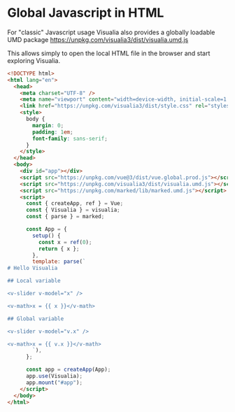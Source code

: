 # Global Javascript in HTML

For "classic" Javascript usage Visualia also provides a globally loadable UMD package https://unpkg.com/visualia3/dist/visualia.umd.js

This allows simply to open the local HTML file in the browser and start exploring Visualia.

```html
<!DOCTYPE html>
<html lang="en">
  <head>
    <meta charset="UTF-8" />
    <meta name="viewport" content="width=device-width, initial-scale=1.0" />
    <link href="https://unpkg.com/visualia3/dist/style.css" rel="stylesheet" />
    <style>
      body {
        margin: 0;
        padding: 1em;
        font-family: sans-serif;
      }
    </style>
  </head>
  <body>
    <div id="app"></div>
    <script src="https://unpkg.com/vue@3/dist/vue.global.prod.js"></script>
    <script src="https://unpkg.com/visualia3/dist/visualia.umd.js"></script>
    <script src="https://unpkg.com/marked/lib/marked.umd.js"></script>
    <script>
      const { createApp, ref } = Vue;
      const { Visualia } = visualia;
      const { parse } = marked;

      const App = {
        setup() {
          const x = ref(0);
          return { x };
        },
        template: parse(`
# Hello Visualia

## Local variable

<v-slider v-model="x" />

<v-math>x = {{ x }}</v-math>

## Global variable

<v-slider v-model="v.x" />

<v-math>x = {{ v.x }}</v-math>
        `),
      };

      const app = createApp(App);
      app.use(Visualia);
      app.mount("#app");
    </script>
  </body>
</html>
```
